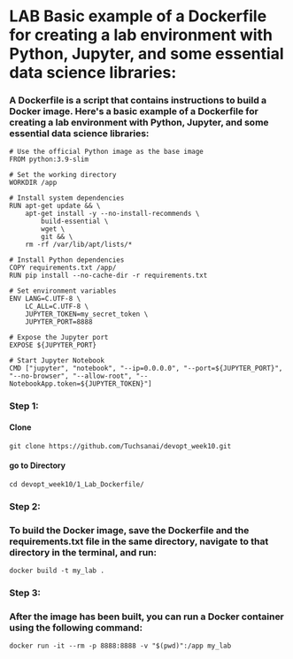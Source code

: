 
# LAB Basic example of a Dockerfile for creating a lab environment with Python, Jupyter, and some essential data science libraries:


### A Dockerfile is a script that contains instructions to build a Docker image. Here's a basic example of a Dockerfile for creating a lab environment with Python, Jupyter, and some essential data science libraries:

```
# Use the official Python image as the base image
FROM python:3.9-slim

# Set the working directory
WORKDIR /app

# Install system dependencies
RUN apt-get update && \
    apt-get install -y --no-install-recommends \
        build-essential \
        wget \
        git && \
    rm -rf /var/lib/apt/lists/*

# Install Python dependencies
COPY requirements.txt /app/
RUN pip install --no-cache-dir -r requirements.txt

# Set environment variables
ENV LANG=C.UTF-8 \
    LC_ALL=C.UTF-8 \
    JUPYTER_TOKEN=my_secret_token \
    JUPYTER_PORT=8888

# Expose the Jupyter port
EXPOSE ${JUPYTER_PORT}

# Start Jupyter Notebook
CMD ["jupyter", "notebook", "--ip=0.0.0.0", "--port=${JUPYTER_PORT}", "--no-browser", "--allow-root", "--NotebookApp.token=${JUPYTER_TOKEN}"]

```


### Step 1:

#### Clone

```
git clone https://github.com/Tuchsanai/devopt_week10.git
```

#### go to Directory
```
cd devopt_week10/1_Lab_Dockerfile/
```

### Step 2:

###  To build the Docker image, save the Dockerfile and the requirements.txt file in the same directory, navigate to that directory in the terminal, and run:

```
docker build -t my_lab .

```

### Step 3:

###  After the image has been built, you can run a Docker container using the following command:

```
docker run -it --rm -p 8888:8888 -v "$(pwd)":/app my_lab

```